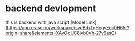 # backend devlopment

this is backend with java script
[Model Link] (https://app.eraser.io/workspace/svqBdxTqHcgyEec0H65r?origin=share&elements=XAvOoUC8jvb0Vh-27v9asQ)
